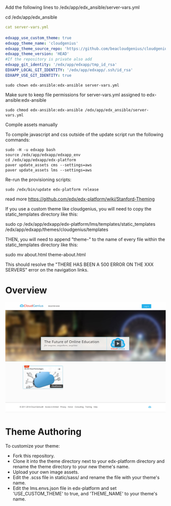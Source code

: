 Add the following lines to /edx/app/edx_ansible/server-vars.yml

cd /edx/app/edx_ansible

```yml
cat server-vars.yml 

edxapp_use_custom_theme: true
edxapp_theme_name: 'cloudgenius'
edxapp_theme_source_repo: 'https://github.com/beacloudgenius/cloudgenius.git'
edxapp_theme_version: 'HEAD'
#If the repository is private also add
edxapp_git_identity: '/edx/app/edxapp/tmp_id_rsa'
EDXAPP_LOCAL_GIT_IDENTITY: '/edx/app/edxapp/.ssh/id_rsa'
EDXAPP_USE_GIT_IDENTITY: true
```

	sudo chown edx-ansible:edx-ansible server-vars.yml 

Make sure to keep file permissions for server-vars.yml assigned to edx-ansible:edx-ansible

	sudo chmod edx-ansible:edx-ansible /edx/app/edx_ansible/server-vars.yml
	
Compile assets manually

To compile javascript and css outside of the update script run the following commands:

	sudo -H -u edxapp bash
	source /edx/app/edxapp/edxapp_env
	cd /edx/app/edxapp/edx-platform
	paver update_assets cms --settings=aws
	paver update_assets lms --settings=aws


Re-run the provisioning scripts:

    sudo /edx/bin/update edx-platform release    

read more https://github.com/edx/edx-platform/wiki/Stanford-Theming 



If you use a custom theme like cloudgenius, you will need to copy the static_templates directory like this:

sudo cp /edx/app/edxapp/edx-platform/lms/templates/static_templates /edx/app/edxapp/themes/cloudgenius/templates

THEN, you will need to append "theme-" to the name of every file within the static_templates directory like this:

sudo mv about.html theme-about.html

This should resolve the "THERE HAS BEEN A 500 ERROR ON THE XXX SERVERS" error on the navigation links.


Overview
========

![Alt text](/default_theme_screenshot.jpg?raw=true "Open edX Default Theme Screenshot")

Theme Authoring
===============
To customize your theme:
- Fork this repository.
- Clone it into the theme directory next to your edx-platform directory and rename the theme directory to your new theme's name.
- Upload your own image assets.
- Edit the .scss file in static/sass/ and rename the file with your theme's name.
- Edit the lms.envs.json file in edx-platform and set 'USE_CUSTOM_THEME' to true, and 'THEME_NAME' to your theme's name.
